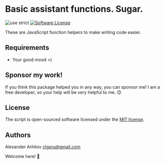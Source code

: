 Basic assistant functions. Sugar.
==============

![use strict][ico-use-strict]
[![Software License][ico-license]][link-license]

These are JavaScript function helpers to make writing code easier.

## Requirements
* Your good mood =)

## Sponsor my work!
If you think this package helped you in any way, you can sponsor me! I am a free developer, so your help will be very helpful to me. :blush:

## License

The script is open-sourced software licensed under the [MIT license][link-license].

## Authors
Alexander Arhitov [clgsru@gmail.com](mailto:clgsru@gmail.com)

Welcome here! :metal:

[ico-use-strict]: https://img.shields.io/badge/"use_strict"-712cf9.svg
[ico-license]: https://img.shields.io/badge/license-MIT-brightgreen.svg
[link-license]: LICENSE.md
[link-javascript-helpers-base]: https://github.com/arhitov/javascript-helpers/src/base.js